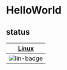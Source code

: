 # HelloWorld

## status
|[Linux][lin-link]|
|:-----------------:|
|![lin-badge]|

[lin-badge]: https://travis-ci.org/csf4824521/test.svg?branch=master "Travis build status"
[lin-link]: https://travis-ci.org/csf4824521/test "Travis build status"






